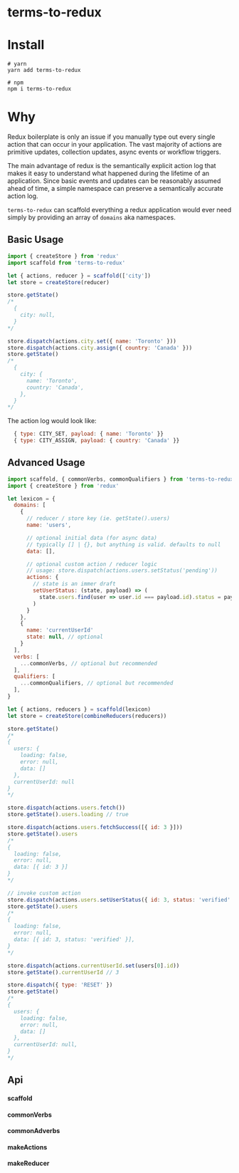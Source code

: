 # terms-to-redux

# Install

```
# yarn
yarn add terms-to-redux

# npm
npm i terms-to-redux
```

# Why

Redux boilerplate is only an issue if you manually type out every single action
that can occur in your application. The vast majority of actions are primitive
updates, collection updates, async events or workflow triggers.

The main advantage of redux is the semantically explicit action log that makes it
easy to understand what happened during the lifetime of an application. Since basic events
and updates can be reasonably assumed ahead of time, a simple namespace can preserve
a semantically accurate action log.

`terms-to-redux` can scaffold everything a redux application would ever need simply
by providing an array of `domains` aka namespaces.

## Basic Usage

```js
import { createStore } from 'redux'
import scaffold from 'terms-to-redux'

let { actions, reducer } = scaffold(['city'])
let store = createStore(reducer)

store.getState()
/*
  {
    city: null,
  }
*/

store.dispatch(actions.city.set({ name: 'Toronto' }))
store.dispatch(actions.city.assign({ country: 'Canada' }))
store.getState()
/*
  {
    city: {
      name: 'Toronto',
      country: 'Canada',
    },
  }
*/
```

The action log would look like:

```js
  { type: CITY_SET, payload: { name: 'Toronto' }}
  { type: CITY_ASSIGN, payload: { country: 'Canada' }}
```

## Advanced Usage

```js
import scaffold, { commonVerbs, commonQualifiers } from 'terms-to-redux'
import { createStore } from 'redux'

let lexicon = {
  domains: [
    {
      // reducer / store key (ie. getState().users)
      name: 'users',

      // optional initial data (for async data)
      // typically [] | {}, but anything is valid. defaults to null
      data: [],

      // optional custom action / reducer logic
      // usage: store.dispatch(actions.users.setStatus('pending'))
      actions: {
        // state is an immer draft
        setUserStatus: (state, payload) => (
          state.users.find(user => user.id === payload.id).status = payload.status
        )
      }
    },
    {
      name: 'currentUserId'
      state: null, // optional
    }
  ],
  verbs: [
    ...commonVerbs, // optional but recommended
  ],
  qualifiers: [
    ...commonQualifiers, // optional but recommended
  ],
}

let { actions, reducers } = scaffold(lexicon)
let store = createStore(combineReducers(reducers))

store.getState()
/*
{
  users: {
    loading: false,
    error: null,
    data: []
  },
  currentUserId: null
}
*/

store.dispatch(actions.users.fetch())
store.getState().users.loading // true

store.dispatch(actions.users.fetchSuccess([{ id: 3 }]))
store.getState().users
/*
{
  loading: false,
  error: null,
  data: [{ id: 3 }]
}
*/

// invoke custom action
store.dispatch(actions.users.setUserStatus({ id: 3, status: 'verified' }))
store.getState().users
/*
{
  loading: false,
  error: null,
  data: [{ id: 3, status: 'verified' }],
}
*/

store.dispatch(actions.currentUserId.set(users[0].id))
store.getState().currentUserId // 3

store.dispatch({ type: 'RESET' })
store.getState()
/*
{
  users: {
    loading: false,
    error: null,
    data: []
  },
  currentUserId: null,
}
*/


```


## Api

#### scaffold

#### commonVerbs

#### commonAdverbs

#### makeActions

#### makeReducer

